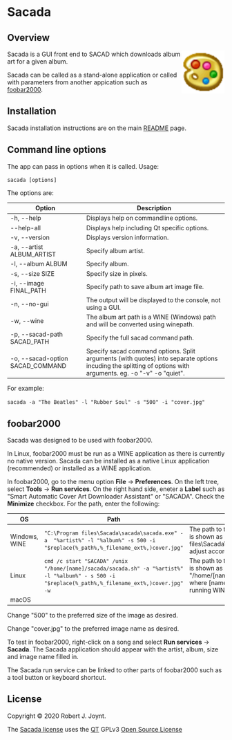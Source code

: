 # Sacada

## Overview

<img align="right" src="./images/sacada.png" alt="Sacada" style="zoom:100%;" />Sacada is a GUI front end to SACAD which downloads album art for a given album.

Sacada can be called as a stand-alone application or called with parameters from another appication such as <a href="https://www.foobar2000.org/">foobar2000</a>.

## Installation

Sacada installation instructions are on the main <a href="https://github.com/Jalopy-Tech/Sacada/blob/master/README.md">README</a> page.

## Command line options

The app can pass in options when it is called. Usage:

  ```
sacada [options]
  ```

The options are:

| Option                           | Description                                                  |
| -------------------------------- | ------------------------------------------------------------ |
| -h, --help                       | Displays help on commandline options.                        |
| --help-all                       | Displays help including Qt specific options.                 |
| -v, --version                    | Displays version information.                                |
| -a, --artist ALBUM_ARTIST        | Specify album artist.                                        |
| -l, --album ALBUM                | Specify album.                                               |
| -s, --size SIZE                  | Specify size in pixels.                                      |
| -i, --image FINAL_PATH           | Specify path to save album art image file.                   |
| -n, --no-gui                     | The output will be displayed to the console, not using a GUI. |
| -w, --wine                       | The album art path is a WINE (Windows) path and will be converted using winepath. |
| -p, --sacad-path SACAD_PATH      | Specify the full sacad command path.                         |
| -o, --sacad-option SACAD_COMMAND | Specify sacad command options. Split arguments (with quotes) into separate options  incuding the splitting of options  with arguments. eg. -o "-v" -o "quiet". |

For example:

`sacada -a "The Beatles" -l "Rubber Soul" -s "500" -i "cover.jpg"`

## foobar2000

Sacada was designed to be used with foobar2000.

In Linux, foobar2000 must be run as a WINE application as there is currently no native version. Sacada can be installed as a native Linux application (recommended) or installed as a WINE application.

In foobar2000, go to the menu option **File** -> **Preferences**. On the left tree, select **Tools** -> **Run services**. On the right hand side, eneter a **Label** such as "Smart Automatic Cover Art Downloader Assistant" or "SACADA". Check the **Minimize** checkbox. For the path, enter the following:

| OS            | Path                                                         | Notes                                                        |
| ------------- | ------------------------------------------------------------ | ------------------------------------------------------------ |
| Windows, WINE | `"C:\Program files\Sacada\sacada\sacada.exe" -a  "%artist%" -l "%album%" -s 500 -i "$replace(%_path%,%_filename_ext%,)cover.jpg"` | The path to the Sacada installation is shown as "C:\Program files\Sacada\sacada\sacada.exe": adjust accordingly. |
| Linux         | `cmd /c start "SACADA" /unix "/home/[name]/sacada/sacada.sh" -a "%artist%" -l "%album%" - s 500 -i "$replace(%_path%,%_filename_ext%,)cover.jpg" -w` | The path to the Sacada installation is shown as "/home/[name]/sacada/sacada.sh" where [name] is the Linux user running WINE: adjust accordingly. |
| macOS         |                                                              |                                                              |

Change "500" to the preferred size of the image as desired.

Change "cover.jpg" to the preferred image name as desired.

To test in foobar2000, right-click on a song and select **Run services** -> **Sacada**. The Sacada application should appear with the artist, album, size and image name filled in.

The Sacada run service can be linked to other parts of foobar2000 such as a tool button or keyboard shortcut.

## License

Copyright &copy; 2020 Robert J. Joynt.

The <a href="https://github.com/Jalopy-Tech/Sacada/blob/master/LICENSE.md">Sacada license</a> uses the <a href="https://www.qt.io/">QT</a> GPLv3 <a href="https://doc.qt.io/qt-5/gpl.html">Open Source License</a>
